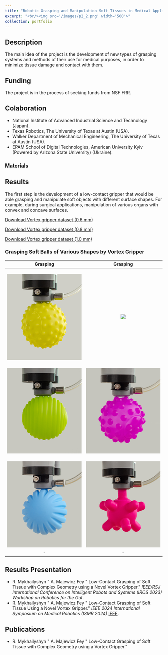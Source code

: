 ```yaml
---
title: "Robotic Grasping and Manipulation Soft Tissues in Medical Applications"
excerpt: "<br/><img src='/images/p2_2.png' width='500'>"
collection: portfolio
---
```

## Description
The main idea of the project is the development of new types of grasping systems and methods of their use for medical purposes, in order to minimize tissue damage and contact with them.

## Funding
The project is in the process of seeking funds from NSF FRR.

## Colaboration
* National Institute of Advanced Industrial Science and Technology (Japan).
* Texas Robotics, The University of Texas at Austin (USA).
* Walker Department of Mechanical Engineering, The University of Texas at Austin (USA).
* EPAM School of Digital Technologies, American University Kyiv (Powered by Arizona State University) (Ukraine).

### Materials




## Results

The first step is the development of a low-contact gripper that would be able grasping and manipulate soft objects with different surface shapes. For example, during surgical applications, manipulation of various organs with convex and concave surfaces.

<a href="https://www.dropbox.com/scl/fi/zta0yljjgszxedm04ov30/data_set_vortex_gripper-nozzle-0.6mm.zip?rlkey=plche5yfpwoeibqyeqo1vvzjd&st=rzu7o8hz&dl=0" target="_blank" rel="noopener">Download Vortex gripper dataset (0.6 mm)</a>

<a href="https://www.dropbox.com/scl/fi/9yjwomj025sbx8yfv604g/data_set_vortex_gripper-nozzle-0.8mm.zip?rlkey=7180pyncxrqkj25h6yvpebk2z&st=si3gu46p&dl=0" target="_blank" rel="noopener">Download Vortex gripper dataset (0.8 mm)</a>

<a href="https://www.dropbox.com/scl/fi/tp1f7ewjhppx0sjyriqm9/data_set_vortex_gripper-nozzle-1.0mm.zip?rlkey=pta2wmtrqxsm0emlkm4k00mdl&st=aorq52wt&dl=0" target="_blank" rel="noopener">Download Vortex gripper dataset (1.0 mm)</a>

### Grasping Soft Balls of Various Shapes by Vortex Gripper

 | Grasping | Grasping |
 | :---: | :---: |
 | <br/><img src='/images/vortex/1_1.jpg' width='240'> | <br/><img src='/images/vortex/2.jpg' width='240'>    |
 | <br/><img src='/images/vortex/3_1.jpg' width='240'>  | <br/><img src='/images/vortex/4_2.jpg' width='240'>  |
 | <br/><img src='/images/vortex/5_2.jpg' width='240'>  | <br/><img src='/images/vortex/6_1.jpg' width='240'>  |
 | - | - |

## Results Presentation

* R. Mykhailyshyn &quot; A. Majewicz Fey &quot; Low-Contact Grasping of Soft Tissue with Complex Geometry using a Novel Vortex Gripper.&quot; <i>IEEE/RSJ International Conference on Intelligent Robots and Systems (IROS 2023) Workshop on Robotics for the Gut</i>.
* R. Mykhailyshyn &quot; A. Majewicz Fey &quot; Low-Contact Grasping of Soft Tissue Using a Novel Vortex Gripper.&quot; <i>IEEE 2024 International Symposium on Medical Robotics (ISMR 2024)</i> [IEEE](https://doi.org/10.1109/ISMR63436.2024.10585970).

## Publications

* R. Mykhailyshyn &quot; A. Majewicz Fey &quot; Low-Contact Grasping of Soft Tissue with Complex Geometry using a Vortex Gripper.&quot; 